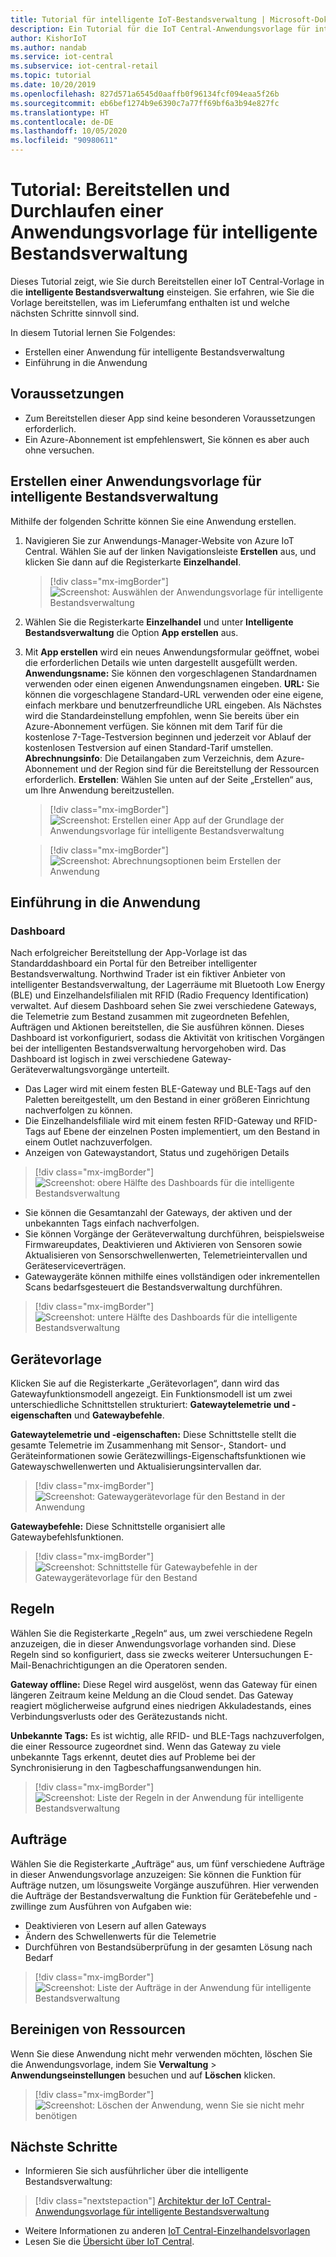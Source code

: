 ```yaml
---
title: Tutorial für intelligente IoT-Bestandsverwaltung | Microsoft-Dokumentation
description: Ein Tutorial für die IoT Central-Anwendungsvorlage für intelligente Bestandsverwaltung
author: KishorIoT
ms.author: nandab
ms.service: iot-central
ms.subservice: iot-central-retail
ms.topic: tutorial
ms.date: 10/20/2019
ms.openlocfilehash: 827d571a6545d0aaffb0f96134fcf094eaa5f26b
ms.sourcegitcommit: eb6bef1274b9e6390c7a77ff69bf6a3b94e827fc
ms.translationtype: HT
ms.contentlocale: de-DE
ms.lasthandoff: 10/05/2020
ms.locfileid: "90980611"
---
```

# <a name="tutorial-deploy-and-walk-through-a-smart-inventory-management-application-template"></a>Tutorial: Bereitstellen und Durchlaufen einer Anwendungsvorlage für intelligente Bestandsverwaltung



Dieses Tutorial zeigt, wie Sie durch Bereitstellen einer IoT Central-Vorlage in die **intelligente Bestandsverwaltung** einsteigen. Sie erfahren, wie Sie die Vorlage bereitstellen, was im Lieferumfang enthalten ist und welche nächsten Schritte sinnvoll sind.

In diesem Tutorial lernen Sie Folgendes: 
* Erstellen einer Anwendung für intelligente Bestandsverwaltung 
* Einführung in die Anwendung 

## <a name="prerequisites"></a>Voraussetzungen

* Zum Bereitstellen dieser App sind keine besonderen Voraussetzungen erforderlich.
* Ein Azure-Abonnement ist empfehlenswert, Sie können es aber auch ohne versuchen.

## <a name="create-smart-inventory-management-application-template"></a>Erstellen einer Anwendungsvorlage für intelligente Bestandsverwaltung

Mithilfe der folgenden Schritte können Sie eine Anwendung erstellen.

1. Navigieren Sie zur Anwendungs-Manager-Website von Azure IoT Central. Wählen Sie auf der linken Navigationsleiste **Erstellen** aus, und klicken Sie dann auf die Registerkarte **Einzelhandel**.

    > [!div class="mx-imgBorder"]
    > ![Screenshot: Auswählen der Anwendungsvorlage für intelligente Bestandsverwaltung](./media/tutorial-iot-central-smart-inventory-management/iotc_retail_homepage.png)

2. Wählen Sie die Registerkarte **Einzelhandel** und unter **Intelligente Bestandsverwaltung** die Option **App erstellen** aus.

3. Mit **App erstellen** wird ein neues Anwendungsformular geöffnet, wobei die erforderlichen Details wie unten dargestellt ausgefüllt werden.
   **Anwendungsname:** Sie können den vorgeschlagenen Standardnamen verwenden oder einen eigenen Anwendungsnamen eingeben.
   **URL:** Sie können die vorgeschlagene Standard-URL verwenden oder eine eigene, einfach merkbare und benutzerfreundliche URL eingeben. Als Nächstes wird die Standardeinstellung empfohlen, wenn Sie bereits über ein Azure-Abonnement verfügen. Sie können mit dem Tarif für die kostenlose 7-Tage-Testversion beginnen und jederzeit vor Ablauf der kostenlosen Testversion auf einen Standard-Tarif umstellen.
   **Abrechnungsinfo**: Die Detailangaben zum Verzeichnis, dem Azure-Abonnement und der Region sind für die Bereitstellung der Ressourcen erforderlich.
   **Erstellen**: Wählen Sie unten auf der Seite „Erstellen“ aus, um Ihre Anwendung bereitzustellen.

    > [!div class="mx-imgBorder"]
    > ![Screenshot: Erstellen einer App auf der Grundlage der Anwendungsvorlage für intelligente Bestandsverwaltung](./media/tutorial-iot-central-smart-inventory-management/smart_inventory_management_app_create.png)

    > [!div class="mx-imgBorder"]
    > ![Screenshot: Abrechnungsoptionen beim Erstellen der Anwendung](./media/tutorial-iot-central-smart-inventory-management/smart-inventory-management-app-create-billinginfo.png)

## <a name="walk-through-the-application"></a>Einführung in die Anwendung 

### <a name="dashboard"></a>Dashboard 

Nach erfolgreicher Bereitstellung der App-Vorlage ist das Standarddashboard ein Portal für den Betreiber intelligenter Bestandsverwaltung. Northwind Trader ist ein fiktiver Anbieter von intelligenter Bestandsverwaltung, der Lagerräume mit Bluetooth Low Energy (BLE) und Einzelhandelsfilialen mit RFID (Radio Frequency Identification) verwaltet. Auf diesem Dashboard sehen Sie zwei verschiedene Gateways, die Telemetrie zum Bestand zusammen mit zugeordneten Befehlen, Aufträgen und Aktionen bereitstellen, die Sie ausführen können. Dieses Dashboard ist vorkonfiguriert, sodass die Aktivität von kritischen Vorgängen bei der intelligenten Bestandsverwaltung hervorgehoben wird.
Das Dashboard ist logisch in zwei verschiedene Gateway-Geräteverwaltungsvorgänge unterteilt. 
   * Das Lager wird mit einem festen BLE-Gateway und BLE-Tags auf den Paletten bereitgestellt, um den Bestand in einer größeren Einrichtung nachverfolgen zu können.
   * Die Einzelhandelsfiliale wird mit einem festen RFID-Gateway und RFID-Tags auf Ebene der einzelnen Posten implementiert, um den Bestand in einem Outlet nachzuverfolgen.
   * Anzeigen von Gatewaystandort, Status und zugehörigen Details 

> [!div class="mx-imgBorder"]
> ![Screenshot: obere Hälfte des Dashboards für die intelligente Bestandsverwaltung](./media/tutorial-iot-central-smart-inventory-management/smart_inventory_management_dashboard1.png)

   * Sie können die Gesamtanzahl der Gateways, der aktiven und der unbekannten Tags einfach nachverfolgen.
   * Sie können Vorgänge der Geräteverwaltung durchführen, beispielsweise Firmwareupdates, Deaktivieren und Aktivieren von Sensoren sowie Aktualisieren von Sensorschwellenwerten, Telemetrieintervallen und Geräteserviceverträgen.
   * Gatewaygeräte können mithilfe eines vollständigen oder inkrementellen Scans bedarfsgesteuert die Bestandsverwaltung durchführen.

> [!div class="mx-imgBorder"]
> ![Screenshot: untere Hälfte des Dashboards für die intelligente Bestandsverwaltung](./media/tutorial-iot-central-smart-inventory-management/smart_inventory_management_dashboard2.png)

## <a name="device-template"></a>Gerätevorlage
Klicken Sie auf die Registerkarte „Gerätevorlagen“, dann wird das Gatewayfunktionsmodell angezeigt. Ein Funktionsmodell ist um zwei unterschiedliche Schnittstellen strukturiert: **Gatewaytelemetrie und -eigenschaften** und **Gatewaybefehle**.

**Gatewaytelemetrie und -eigenschaften:** Diese Schnittstelle stellt die gesamte Telemetrie im Zusammenhang mit Sensor-, Standort- und Geräteinformationen sowie Gerätezwillings-Eigenschaftsfunktionen wie Gatewayschwellenwerten und Aktualisierungsintervallen dar.

> [!div class="mx-imgBorder"]
> ![Screenshot: Gatewaygerätevorlage für den Bestand in der Anwendung](./media/tutorial-iot-central-smart-inventory-management/smart_inventory_management_devicetemplate1.png)


**Gatewaybefehle:** Diese Schnittstelle organisiert alle Gatewaybefehlsfunktionen.

> [!div class="mx-imgBorder"]
> ![Screenshot: Schnittstelle für Gatewaybefehle in der Gatewaygerätevorlage für den Bestand](./media/tutorial-iot-central-smart-inventory-management/smart_inventory_management_devicetemplate2.png)

## <a name="rules"></a>Regeln
Wählen Sie die Registerkarte „Regeln“ aus, um zwei verschiedene Regeln anzuzeigen, die in dieser Anwendungsvorlage vorhanden sind. Diese Regeln sind so konfiguriert, dass sie zwecks weiterer Untersuchungen E-Mail-Benachrichtigungen an die Operatoren senden.

**Gateway offline:** Diese Regel wird ausgelöst, wenn das Gateway für einen längeren Zeitraum keine Meldung an die Cloud sendet. Das Gateway reagiert möglicherweise aufgrund eines niedrigen Akkuladestands, eines Verbindungsverlusts oder des Gerätezustands nicht.

**Unbekannte Tags:** Es ist wichtig, alle RFID- und BLE-Tags nachzuverfolgen, die einer Ressource zugeordnet sind. Wenn das Gateway zu viele unbekannte Tags erkennt, deutet dies auf Probleme bei der Synchronisierung in den Tagbeschaffungsanwendungen hin.

> [!div class="mx-imgBorder"]
> ![Screenshot: Liste der Regeln in der Anwendung für intelligente Bestandsverwaltung](./media/tutorial-iot-central-smart-inventory-management/smart_inventory_management_rules.png)

## <a name="jobs"></a>Aufträge
Wählen Sie die Registerkarte „Aufträge“ aus, um fünf verschiedene Aufträge in dieser Anwendungsvorlage anzuzeigen: Sie können die Funktion für Aufträge nutzen, um lösungsweite Vorgänge auszuführen. Hier verwenden die Aufträge der Bestandsverwaltung die Funktion für Gerätebefehle und -zwillinge zum Ausführen von Aufgaben wie:
   * Deaktivieren von Lesern auf allen Gateways
   * Ändern des Schwellenwerts für die Telemetrie 
   * Durchführen von Bestandsüberprüfung in der gesamten Lösung nach Bedarf

> [!div class="mx-imgBorder"]
> ![Screenshot: Liste der Aufträge in der Anwendung für intelligente Bestandsverwaltung](./media/tutorial-iot-central-smart-inventory-management/smart_inventory_management_jobs.png)

## <a name="clean-up-resources"></a>Bereinigen von Ressourcen

Wenn Sie diese Anwendung nicht mehr verwenden möchten, löschen Sie die Anwendungsvorlage, indem Sie **Verwaltung** > **Anwendungseinstellungen** besuchen und auf **Löschen** klicken.

> [!div class="mx-imgBorder"]
> ![Screenshot: Löschen der Anwendung, wenn Sie sie nicht mehr benötigen](./media/tutorial-iot-central-smart-inventory-management/smart_inventory_management_cleanup.png)

## <a name="next-steps"></a>Nächste Schritte
* Informieren Sie sich ausführlicher über die intelligente Bestandsverwaltung: 
> [!div class="nextstepaction"]
> [Architektur der IoT Central-Anwendungsvorlage für intelligente Bestandsverwaltung](./architecture-smart-inventory-management.md)
* Weitere Informationen zu anderen [IoT Central-Einzelhandelsvorlagen](./overview-iot-central-retail.md)
* Lesen Sie die [Übersicht über IoT Central](../core/overview-iot-central.md).